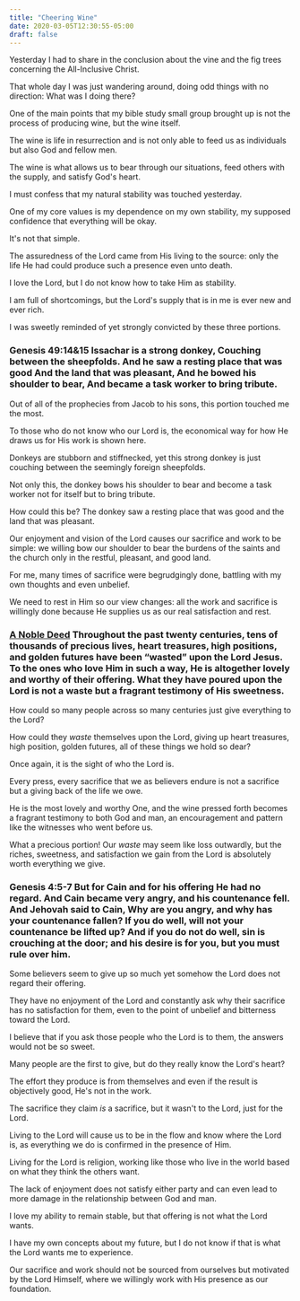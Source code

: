 ```yaml
---
title: "Cheering Wine"
date: 2020-03-05T12:30:55-05:00
draft: false
---
```


Yesterday I had to share in the conclusion about the vine and the fig trees concerning the All-Inclusive Christ.

That whole day I was just wandering around, doing odd things with no direction: What was I doing there?

One of the main points that my bible study small group brought up is not the process of producing wine, but the wine itself.

The wine is life in resurrection and is not only able to feed us as individuals but also God and fellow men.

The wine is what allows us to bear through our situations, feed others with the supply, and satisfy God's heart.

I must confess that my natural stability was touched yesterday.

One of my core values is my dependence on my own stability, my supposed confidence that everything will be okay.

It's not that simple.

The assuredness of the Lord came from His living to the source: only the life He had could produce such a presence even unto death.

I love the Lord, but I do not know how to take Him as stability.

I am full of shortcomings, but the Lord's supply that is in me is ever new and ever rich.

I was sweetly reminded of yet strongly convicted by these three portions.

### **Genesis 49:14&15** Issachar is a strong donkey, Couching between the sheepfolds. And he saw a resting place that was good And the land that was pleasant, And he bowed his shoulder to bear, And became a task worker to bring tribute.

Out of all of the prophecies from Jacob to his sons, this portion touched me the most.

To those who do not know who our Lord is, the economical way for how He draws us for His work is shown here.

Donkeys are stubborn and stiffnecked, yet this strong donkey is just couching between the seemingly foreign sheepfolds.

Not only this, the donkey bows his shoulder to bear and become a task worker not for itself but to bring tribute.

How could this be? The donkey saw a resting place that was good and the land that was pleasant.

Our enjoyment and vision of the Lord causes our sacrifice and work to be simple: we willing bow our shoulder to bear the burdens of the saints and the church only in the restful, pleasant, and good land.

For me, many times of sacrifice were begrudgingly done, battling with my own thoughts and even unbelief.

We need to rest in Him so our view changes: all the work and sacrifice is willingly done because He supplies us as our real satisfaction and rest.

### [**A Noble Deed**](https://www.hymnal.net/en/hymn/ns/309) Throughout the past twenty centuries, tens of thousands of precious lives, heart treasures, high positions, and golden futures have been “wasted” upon the Lord Jesus. To the ones who love Him in such a way, He is altogether lovely and worthy of their offering. What they have poured upon the Lord is not a waste but a fragrant testimony of His sweetness.

How could so many people across so many centuries just give everything to the Lord?

How could they *waste* themselves upon the Lord, giving up heart treasures, high position, golden futures, all of these things we hold so dear?

Once again, it is the sight of who the Lord is.

Every press, every sacrifice that we as believers endure is not a sacrifice but a giving back of the life we owe.

He is the most lovely and worthy One, and the wine pressed forth becomes a fragrant testimony to both God and man, an encouragement and pattern like the witnesses who went before us.

What a precious portion! Our *waste* may seem like loss outwardly, but the riches, sweetness, and satisfaction we gain from the Lord is absolutely worth everything we give.

### **Genesis 4:5-7** But for Cain and for his offering He had no regard. And Cain became very angry, and his countenance fell. And Jehovah said to Cain, Why are you angry, and why has your countenance fallen? If you do well, will not your countenance be lifted up? And if you do not do well, sin is crouching at the door; and his desire is for you, but you must rule over him.

Some believers seem to give up so much yet somehow  the Lord does not regard their offering.

They have no enjoyment of the Lord and constantly ask why their sacrifice has no satisfaction for them, even to the point of unbelief and bitterness toward the Lord.

I believe that if you ask those people who the Lord is to them, the answers would not be so sweet.

Many people are the first to give, but do they really know the Lord's heart?

The effort they produce is from themselves and even if the result is objectively good, He's not in the work.

The sacrifice they claim *is* a sacrifice, but it wasn't to the Lord, just for the Lord.

Living to the Lord will cause us to be in the flow and know where the Lord is, as everything we do is confirmed in the presence of Him.

Living for the Lord is religion, working like those who live in the world based on what they think the others want.

The lack of enjoyment does not satisfy either party and can even lead to more damage in the relationship between God and man.

I love my ability to remain stable, but that offering is not what the Lord wants.

I have my own concepts about my future, but I do not know if that is what the Lord wants me to experience.

Our sacrifice and work should not be sourced from ourselves but motivated by the Lord Himself, where we willingly work with His presence as our foundation.
